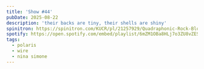 ```yaml
---
title: 'Show #44'
pubDate: 2025-08-22
description: 'their backs are tiny, their shells are shiny'
spinitron: https://spinitron.com/KUCR/pl/21257929/Quadraphonic-Rock-Block
spotify: https://open.spotify.com/embed/playlist/6mZM1OBa8HLj7o3ZU8vZES
tags:
  - polaris
  - wire
  - nina simone
---
```

